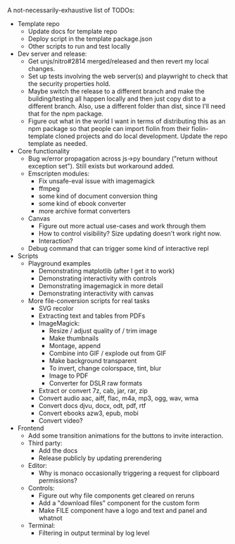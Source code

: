 A not-necessarily-exhaustive list of TODOs:
- Template repo
  - Update docs for template repo
  - Deploy script in the template package.json
  - Other scripts to run and test locally
- Dev server and release:
  - Get unjs/nitro#2814 merged/released and then revert my local changes.
  - Set up tests involving the web server(s) and playwright to check that the
    security properties hold.
  - Maybe switch the release to a different branch and make the building/testing
    all happen locally and then just copy dist to a different branch. Also,
    use a different folder than dist, since I'll need that for the npm package.
  - Figure out what in the world I want in terms of distributing this as an npm
    package so that people can import fiolin from their fiolin-template cloned
    projects and do local development. Update the repo template as needed.
- Core functionality
  - Bug w/error propagation across js->py boundary ("return without exception
    set"). Still exists but workaround added.
  - Emscripten modules:
    - Fix unsafe-eval issue with imagemagick
    - ffmpeg 
    - some kind of document conversion thing
    - some kind of ebook converter
    - more archive format converters
  - Canvas
    - Figure out more actual use-cases and work through them
    - How to control visibility? Size updating doesn't work right now.
    - Interaction?
  - Debug command that can trigger some kind of interactive repl
- Scripts
  - Playground examples
    - Demonstrating matplotlib (after I get it to work)
    - Demonstrating interactivity with controls
    - Demonstrating imagemagick in more detail
    - Demonstrating interactivity with canvas
  - More file-conversion scripts for real tasks
    - SVG recolor
    - Extracting text and tables from PDFs
    - ImageMagick:
      - Resize / adjust quality of / trim image
      - Make thumbnails
      - Montage, append
      - Combine into GIF / explode out from GIF
      - Make background transparent
      - To invert, change colorspace, tint, blur
      - Image to PDF
      - Converter for DSLR raw formats
    - Extract or convert 7z, cab, jar, rar, zip
    - Convert audio aac, aiff, flac, m4a, mp3, ogg, wav, wma
    - Convert docs djvu, docx, odt, pdf, rtf
    - Convert ebooks azw3, epub, mobi
    - Convert video?
- Frontend
  - Add some transition animations for the buttons to invite interaction.
  - Third party:
    - Add the docs
    - Release publicly by updating prerendering
  - Editor:
    - Why is monaco occasionally triggering a request for clipboard permissions?
  - Controls:
    - Figure out why file components get cleared on reruns
    - Add a "download files" component for the custom form
    - Make FILE component have a logo and text and panel and whatnot
  - Terminal:
    - Filtering in output terminal by log level
